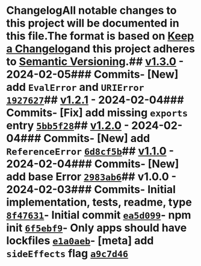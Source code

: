 # ChangelogAll notable changes to this project will be documented in this file.The format is based on [Keep a Changelog](https://keepachangelog.com/en/1.0.0/)and this project adheres to [Semantic Versioning](https://semver.org/spec/v2.0.0.html).## [v1.3.0](https://github.com/ljharb/es-errors/compare/v1.2.1...v1.3.0) - 2024-02-05### Commits- [New] add `EvalError` and `URIError` [`1927627`](https://github.com/ljharb/es-errors/commit/1927627ba68cb6c829d307231376c967db53acdf)## [v1.2.1](https://github.com/ljharb/es-errors/compare/v1.2.0...v1.2.1) - 2024-02-04### Commits- [Fix] add missing `exports` entry [`5bb5f28`](https://github.com/ljharb/es-errors/commit/5bb5f280f98922701109d6ebb82eea2257cecc7e)## [v1.2.0](https://github.com/ljharb/es-errors/compare/v1.1.0...v1.2.0) - 2024-02-04### Commits- [New] add `ReferenceError` [`6d8cf5b`](https://github.com/ljharb/es-errors/commit/6d8cf5bbb6f3f598d02cf6f30e468ba2caa8e143)## [v1.1.0](https://github.com/ljharb/es-errors/compare/v1.0.0...v1.1.0) - 2024-02-04### Commits- [New] add base Error [`2983ab6`](https://github.com/ljharb/es-errors/commit/2983ab65f7bc5441276cb021dc3aa03c78881698)## v1.0.0 - 2024-02-03### Commits- Initial implementation, tests, readme, type [`8f47631`](https://github.com/ljharb/es-errors/commit/8f476317e9ad76f40ad648081829b1a1a3a1288b)- Initial commit [`ea5d099`](https://github.com/ljharb/es-errors/commit/ea5d099ef18e550509ab9e2be000526afd81c385)- npm init [`6f5ebf9`](https://github.com/ljharb/es-errors/commit/6f5ebf9cead474dadd72b9e63dad315820a089ae)- Only apps should have lockfiles [`e1a0aeb`](https://github.com/ljharb/es-errors/commit/e1a0aeb7b80f5cfc56be54d6b2100e915d47def8)- [meta] add `sideEffects` flag [`a9c7d46`](https://github.com/ljharb/es-errors/commit/a9c7d460a492f1d8a241c836bc25a322a19cc043)